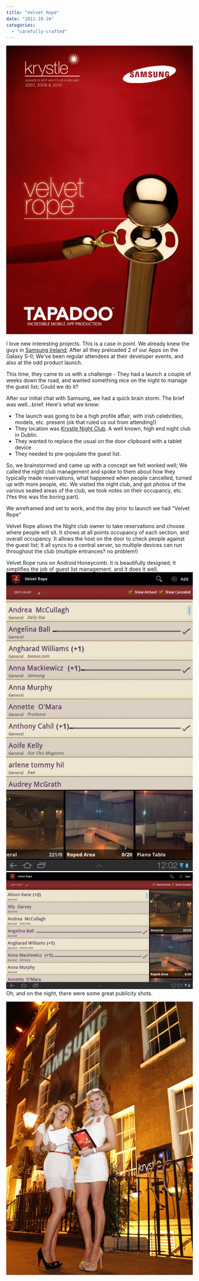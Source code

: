 ```yaml
---
title: "Velvet Rope"
date: "2011-10-24"
categories: 
  - "carefully-crafted"
---
```


[![](images/splash_port-664x1024.png "splash_port")](https://tapadoo.wpengine.com/wp-content/uploads/2011/10/splash_port.png)

I love new interesting projects. This is a case in point. We already knew the guys in [Samsung Ireland](https://www.facebook.com/SamsungMobileIreland "Samsung Mobile Ireland"); After all they preloaded 2 of our Apps on the Galaxy S-II; We've been regular attendees at their developer events, and also at the odd product launch.

This time, they came to us with a challenge - They had a launch a couple of weeks down the road, and wanted something nice on the night to manage the guest list; Could we do it?

After our initial chat with Samsung, we had a quick brain storm. The brief was well...brief. Here's what we knew:

- The launch was going to be a high profile affair, with irish celebrities, models, etc. present (ok that ruled us out from attending!)
- They location was [Krystle Night Club](http://www.krystlenightclub.com/ "Krystle Night Club"). A well known, high end night club in Dublin.
- They wanted to replace the usual on the door clipboard with a tablet device
- They needed to pre-populate the guest list.

So, we brainstormed and came up with a concept we felt worked well; We called the night club management and spoke to them about how they typically made reservations, what happened when people cancelled, turned up with more people, etc. We visited the night club, and got photos of the various seated areas of the club, we took notes on their occupancy, etc. (Yes this was the boring part).

We wireframed and set to work, and the day prior to launch we had "Velvet Rope"

Velvet Rope allows the Night club owner to take reservations and choose where people will sit. It shows at all points occupancy of each section, and overall occupancy. It allows the host on the door to check people against the guest list; It all syncs to a central server, so multiple devices can run throughout the club (multiple entrances? no problem!)

Velvet Rope runs on Android Honeycomb. It is beautifully designed; It simplifies the job of guest list management. and it does it well. [![](images/SC20111024-120205-640x1024.jpg "SC20111024-120205")](https://tapadoo.wpengine.com/wp-content/uploads/2011/10/SC20111024-120205.jpg) [![](images/SC20111024-120132-1024x640.jpg "SC20111024-120132")](https://tapadoo.wpengine.com/wp-content/uploads/2011/10/SC20111024-120132.jpg) Oh, and on the night, there were some great publicity shots.

[![](images/Krystle.jpg "Krystle")](https://tapadoo.wpengine.com/wp-content/uploads/2011/10/Krystle.jpg)
